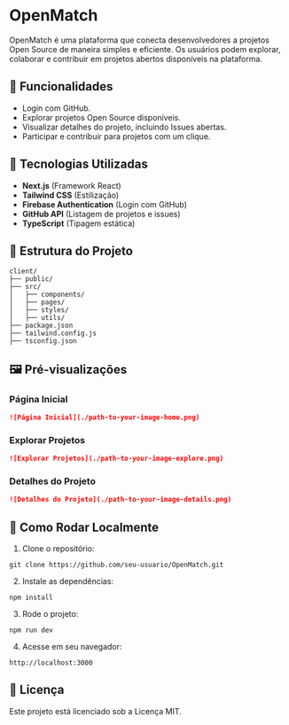 # OpenMatch

OpenMatch é uma plataforma que conecta desenvolvedores a projetos Open Source de maneira simples e eficiente. Os usuários podem explorar, colaborar e contribuir em projetos abertos disponíveis na plataforma.

## 📌 Funcionalidades
- Login com GitHub.
- Explorar projetos Open Source disponíveis.
- Visualizar detalhes do projeto, incluindo Issues abertas.
- Participar e contribuir para projetos com um clique.

## 🚀 Tecnologias Utilizadas
- **Next.js** (Framework React)
- **Tailwind CSS** (Estilização)
- **Firebase Authentication** (Login com GitHub)
- **GitHub API** (Listagem de projetos e issues)
- **TypeScript** (Tipagem estática)

## 📂 Estrutura do Projeto
```
client/
├── public/
├── src/
│   ├── components/
│   ├── pages/
│   ├── styles/
│   ├── utils/
├── package.json
├── tailwind.config.js
├── tsconfig.json
```

## 🖼️ Pré-visualizações

### Página Inicial
```markdown
![Página Inicial](./path-to-your-image-home.png)
```

### Explorar Projetos
```markdown
![Explorar Projetos](./path-to-your-image-explore.png)
```

### Detalhes do Projeto
```markdown
![Detalhes do Projeto](./path-to-your-image-details.png)
```

## 📖 Como Rodar Localmente
1. Clone o repositório:
```
git clone https://github.com/seu-usuario/OpenMatch.git
```
2. Instale as dependências:
```
npm install
```
3. Rode o projeto:
```
npm run dev
```
4. Acesse em seu navegador:
```
http://localhost:3000
```

## 📄 Licença
Este projeto está licenciado sob a Licença MIT.

